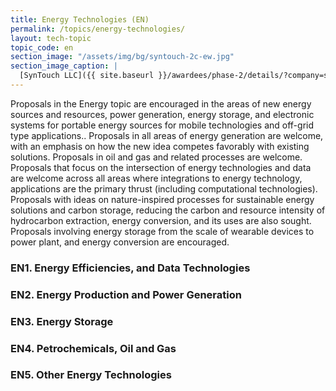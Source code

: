 ```yaml
---
title: Energy Technologies (EN)
permalink: /topics/energy-technologies/
layout: tech-topic
topic_code: en
section_image: "/assets/img/bg/syntouch-2c-ew.jpg"
section_image_caption: |
  [SynTouch LLC]({{ site.baseurl }}/awardees/phase-2/details/?company=syntouch-llc#syntouch-llc) BioTac Toccare provides tactile evaluations that are consistent, quantifiable, and reflective of human perceptions.
---
```


Proposals in the Energy topic are encouraged in the areas of new energy sources and resources, power generation, energy storage, and electronic systems for portable energy sources for mobile technologies and off-grid type applications.. Proposals in all areas of energy generation are welcome, with an emphasis on how the new idea competes favorably with existing solutions. Proposals in oil and gas and related processes are welcome. Proposals that focus on the intersection of energy technologies and data are welcome across all areas where integrations to energy technology, applications are the primary thrust (including  computational technologies). Proposals with ideas on nature-inspired processes for sustainable energy solutions and carbon storage, reducing the carbon and resource intensity of hydrocarbon extraction, energy conversion, and its uses are also sought. Proposals involving energy storage from the scale of wearable devices to power plant, and energy conversion are encouraged. 

### EN1. Energy Efficiencies, and Data Technologies

### EN2. Energy Production and Power Generation 

### EN3. Energy Storage

### EN4. Petrochemicals, Oil and Gas

### EN5. Other Energy Technologies
